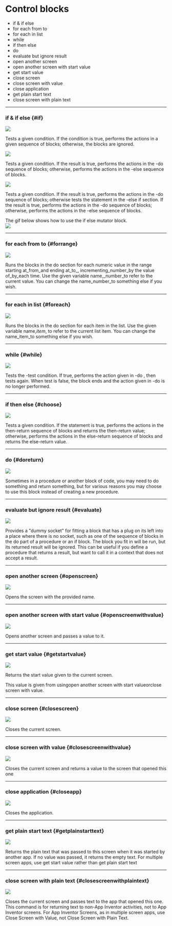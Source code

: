 # Control blocks

* if & if else
* for each from to
* for each in list
* while
* if then else
* do
* evaluate but ignore result
* open another screen
* open another screen with start value
* get start value
* close screen
* close screen with value
* close application
* get plain start text
* close screen with plain text

---

### if & if else {#if}

![](http://appinventor.mit.edu/explore/sites/all/files/UserGuide/blocks/control/if.png)

Tests a given condition. If the condition is true, performs the actions in a given sequence of blocks; otherwise, the blocks are ignored.



![](http://appinventor.mit.edu/explore/sites/all/files/UserGuide/blocks/control/ifelse.png)

Tests a given condition. If the result is true, performs the actions in the -do sequence of blocks; otherwise, performs the actions in the -else sequence of blocks.



![](http://appinventor.mit.edu/explore/sites/all/files/UserGuide/blocks/control/ifelseif.png)

Tests a given condition. If the result is true, performs the actions in the -do sequence of blocks; otherwise tests the statement in the -else if section. If the result is true, performs the actions in the -do sequence of blocks; otherwise, performs the actions in the -else sequence of blocks.  
  
The gif below shows how to use the if else mutator block.  
![](http://appinventor.mit.edu/explore/sites/all/files/UserGuide/blocks/control/if.gif)

---

### for each from to {#forrange}

![](http://appinventor.mit.edu/explore/sites/all/files/UserGuide/blocks/control/forrange.png)

Runs the blocks in the do section for each numeric value in the range starting at_from_and ending at_to_, incrementing_number_by the value of_by_each time. Use the given variable name,_number_to refer to the current value. You can change the name_number_to something else if you wish.

---

### for each in list {#foreach}

![](http://appinventor.mit.edu/explore/sites/all/files/UserGuide/blocks/control/foreach.png)

Runs the blocks in the do section for each item in the list. Use the given variable name,_item_, to refer to the current list item. You can change the name_item_to something else if you wish.

---

### while {#while}

![](http://appinventor.mit.edu/explore/sites/all/files/UserGuide/blocks/control/while.png)

Tests the -test condition. If true, performs the action given in -do , then tests again. When test is false, the block ends and the action given in -do is no longer performed.

---

### if then else {#choose}

![](http://appinventor.mit.edu/explore/sites/all/files/UserGuide/blocks/control/choose.png)

Tests a given condition. If the statement is true, performs the actions in the then-return sequence of blocks and returns the then-return value; otherwise, performs the actions in the else-return sequence of blocks and returns the else-return value.

---

### do {#doreturn}

![](http://appinventor.mit.edu/explore/sites/all/files/UserGuide/blocks/control/doreturn.png)

Sometimes in a procedure or another block of code, you may need to do something and return something, but for various reasons you may choose to use this block instead of creating a new procedure.

---

### evaluate but ignore result {#evaluate}

![](http://appinventor.mit.edu/explore/sites/all/files/UserGuide/blocks/control/evaluate.png)

Provides a "dummy socket" for fitting a block that has a plug on its left into a place where there is no socket, such as one of the sequence of blocks in the do part of a procedure or an if block. The block you fit in will be run, but its returned result will be ignored. This can be useful if you define a procedure that returns a result, but want to call it in a context that does not accept a result.

---

### open another screen {#openscreen}

![](http://appinventor.mit.edu/explore/sites/all/files/UserGuide/blocks/control/openscreen.png)

Opens the screen with the provided name.

---

### open another screen with start value {#openscreenwithvalue}

![](http://appinventor.mit.edu/explore/sites/all/files/UserGuide/blocks/control/openscreenwithvalue.png)

Opens another screen and passes a value to it.

---

### get start value {#getstartvalue}

![](http://appinventor.mit.edu/explore/sites/all/files/UserGuide/blocks/control/getstartvalue.png)

Returns the start value given to the current screen.

This value is given from usingopen another screen with start valueorclose screen with value.

---

### close screen {#closescreen}

![](http://appinventor.mit.edu/explore/sites/all/files/UserGuide/blocks/control/closescreen.png)

Closes the current screen.

---

### close screen with value {#closescreenwithvalue}

![](http://appinventor.mit.edu/explore/sites/all/files/UserGuide/blocks/control/closescreenwithvalue.png)

Closes the current screen and returns a value to the screen that opened this one

---

### close application {#closeapp}

![](http://appinventor.mit.edu/explore/sites/all/files/UserGuide/blocks/control/closeapp.png)

Closes the application.

---

### get plain start text {#getplainstarttext}

![](http://appinventor.mit.edu/explore/sites/all/files/UserGuide/blocks/control/getplainstarttext.png)

Returns the plain text that was passed to this screen when it was started by another app. If no value was passed, it returns the empty text. For multiple screen apps, use get start value rather than get plain start text

---

### close screen with plain text {#closescreenwithplaintext}

![](http://appinventor.mit.edu/explore/sites/all/files/UserGuide/blocks/control/closescreenwithplaintext.png)

Closes the current screen and passes text to the app that opened this one. This command is for returning text to non-App Inventor activities, not to App Inventor screens. For App Inventor Screens, as in multiple screen apps, use Close Screen with Value, not Close Screen with Plain Text.

